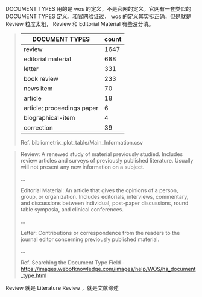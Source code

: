 
DOCUMENT TYPES 用的是 wos 的定义，不是官网的定义，官网有一套类似的 DOCUMENT TYPES 定义。和官网验证过， wos 的定义其实挺正确，但是就是 Review 粒度太粗， Review 和 Editorial Material 有些没分清。

> | DOCUMENT TYPES             | count |
> | -------------------------- | ----- |
> | review                     | 1647  |
> | editorial material         | 688   |
> | letter                     | 331   |
> | book review                | 233   |
> | news item                  | 70    |
> | article                    | 18    |
> | article; proceedings paper | 6     |
> | biographical-item          | 4     |
> | correction                 | 39    |
> 
> Ref. bibliometrix_plot_table/Main_Information.csv

> Review: A renewed study of material previously studied. Includes review articles and surveys of previously published literature. Usually will not present any new information on a subject.
> 
> ...
> 
> Editorial Material: An article that gives the opinions of a person, group, or organization. Includes editorials, interviews, commentary, and discussions between individual, post-paper discussions, round table symposia, and clinical conferences.
> 
> ...
> 
> Letter: Contributions or correspondence from the readers to the journal editor concerning previously published material.
> 
> ...
> 
> Ref. Searching the Document Type Field - https://images.webofknowledge.com/images/help/WOS/hs_document_type.html

Review 就是 Literature Review ，就是文献综述
